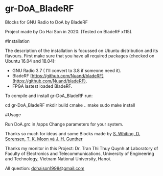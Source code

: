 # gr-DoA_BladeRF
Blocks for GNU Radio to DoA by BladeRF

Project made by Do Hai Son in 2020. (Tested on BladeRF x115).

#Installation

The description of the installation is focussed on Ubuntu distribution and its flavours. First make sure that you have all required packages (checked on Ubuntu 16.04 and 18.04):

- GNU Radio 3.7 ( I'll convert to 3.8 if someone need it).
- BladeRF [https://github.com/Nuand/bladeRF](https://github.com/Nuand/bladeRF).
- FPGA lastest loaded BladeRF.

To compile and install gr-DoA_BladeRF run:

cd gr-DoA_BladeRF
mkdir build
cmake ..
make
sudo make install

#Usage

Run DoA.grc in /apps
Change parameters for your system.

Thanks so much for ideas and some Blocks made by [S. Whiting, D. Sorensen, T. K. Moon và J. H. Gunther](https://github.com/samwhiting/gnuradio-doa)

Thanks my monitor in this Project: Dr. Tran Thi Thuy Quynh at Laboratory of Faculty of Electronics and Telecommunications, University of Engineering and Technology, Vietnam National University, Hanoi.

All question: [dohaison1998@gmail.com](mailto:dohaison1998@gmail.com)

